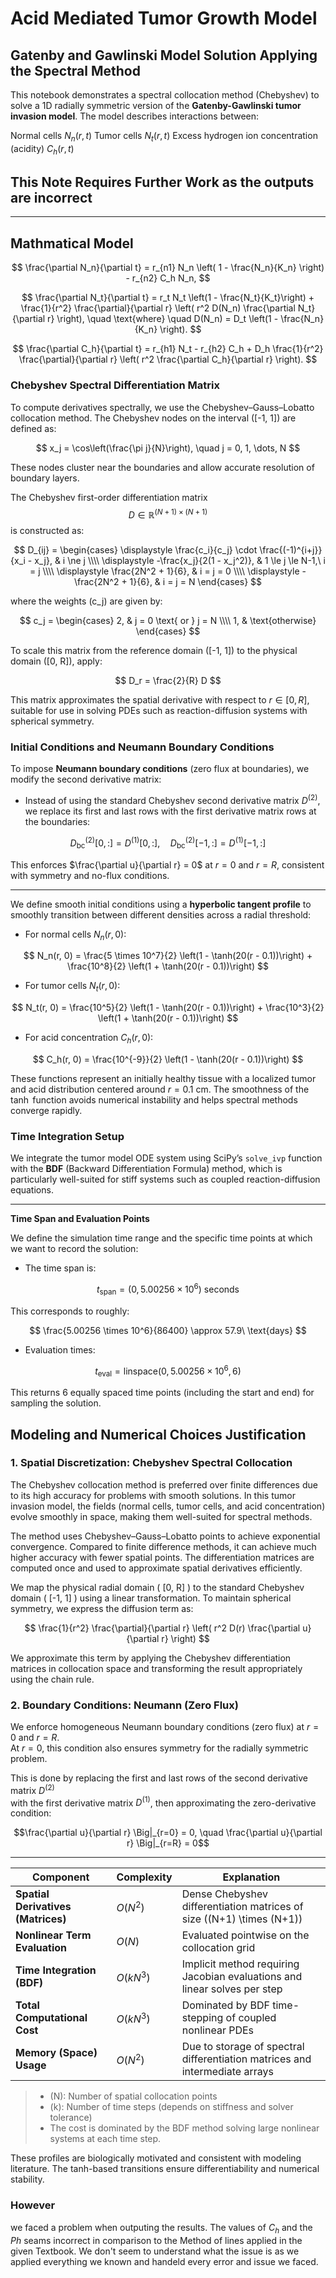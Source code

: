 # Acid Mediated Tumor Growth Model
## Gatenby and Gawlinski Model Solution Applying the Spectral Method
This notebook demonstrates a spectral collocation method (Chebyshev) to solve a 1D radially symmetric version of the **Gatenby-Gawlinski tumor invasion model**. The model describes interactions between:

 Normal cells $N_n(r, t)$
 Tumor cells $N_t(r, t)$
 Excess hydrogen ion concentration (acidity) $C_h(r, t)$

## This Note Requires Further Work as the outputs are incorrect 
---
## Mathmatical Model
$$
\frac{\partial N_n}{\partial t} = r_{n1} N_n \left( 1 - \frac{N_n}{K_n} \right) - r_{n2} C_h N_n,
$$


$$
\frac{\partial N_t}{\partial t} = r_t N_t \left(1 - \frac{N_t}{K_t}\right) + \frac{1}{r^2} \frac{\partial}{\partial r} \left( r^2 D(N_n) \frac{\partial N_t}{\partial r} \right), \quad \text{where} \quad D(N_n) = D_t \left(1 - \frac{N_n}{K_n} \right).
$$

$$
\frac{\partial C_h}{\partial t} = r_{h1} N_t - r_{h2} C_h + D_h \frac{1}{r^2} \frac{\partial}{\partial r} \left( r^2 \frac{\partial C_h}{\partial r} \right).
$$

### Chebyshev Spectral Differentiation Matrix

To compute derivatives spectrally, we use the Chebyshev–Gauss–Lobatto collocation method. The Chebyshev nodes on the interval \([-1, 1]\) are defined as:

$$
x_j = \cos\left(\frac{\pi j}{N}\right), \quad j = 0, 1, \dots, N
$$

These nodes cluster near the boundaries and allow accurate resolution of boundary layers.

The Chebyshev first-order differentiation matrix $$D \in \mathbb{R}^{(N+1) \times (N+1)}$$ is constructed as:

$$
D_{ij} =
\begin{cases}
\displaystyle \frac{c_i}{c_j} \cdot \frac{(-1)^{i+j}}{x_i - x_j}, & i \ne j \\\\
\displaystyle -\frac{x_j}{2(1 - x_j^2)}, & 1 \le j \le N-1,\ i = j \\\\
\displaystyle \frac{2N^2 + 1}{6}, & i = j = 0 \\\\
\displaystyle -\frac{2N^2 + 1}{6}, & i = j = N
\end{cases}
$$

where the weights \(c_j\) are given by:

$$
c_j =
\begin{cases}
2, & j = 0 \text{ or } j = N \\\\
1, & \text{otherwise}
\end{cases}
$$

To scale this matrix from the reference domain \([-1, 1]\) to the physical domain \([0, R]\), apply:

$$
D_r = \frac{2}{R} D
$$

This matrix approximates the spatial derivative with respect to $r \in [0, R]$, suitable for use in solving PDEs such as reaction-diffusion systems with spherical symmetry.

### Initial Conditions and Neumann Boundary Conditions

To impose **Neumann boundary conditions** (zero flux at boundaries), we modify the second derivative matrix:

- Instead of using the standard Chebyshev second derivative matrix $D^{(2)}$, we replace its first and last rows with the first derivative matrix rows at the boundaries:

$$
D^{(2)}_{\text{bc}}[0, :] = D^{(1)}[0, :], \quad D^{(2)}_{\text{bc}}[-1, :] = D^{(1)}[-1, :]
$$


This enforces $\frac{\partial u}{\partial r} = 0$ at $r = 0$ and $r = R$, consistent with symmetry and no-flux conditions.


---

We define smooth initial conditions using a **hyperbolic tangent profile** to smoothly transition between different densities across a radial threshold:

- For normal cells $N_n(r, 0)$:

$$
N_n(r, 0) = \frac{5 \times 10^7}{2} \left(1 - \tanh(20(r - 0.1))\right) + \frac{10^8}{2} \left(1 + \tanh(20(r - 0.1))\right)
$$

- For tumor cells $N_t(r, 0)$:

$$
N_t(r, 0) = \frac{10^5}{2} \left(1 - \tanh(20(r - 0.1))\right) + \frac{10^3}{2} \left(1 + \tanh(20(r - 0.1))\right)
$$

- For acid concentration $C_h(r, 0)$:

$$
C_h(r, 0) = \frac{10^{-9}}{2} \left(1 - \tanh(20(r - 0.1))\right)
$$


These functions represent an initially healthy tissue with a localized tumor and acid distribution centered around $r = 0.1$ cm. The smoothness of the $\tanh$ function avoids numerical instability and helps spectral methods converge rapidly.

### Time Integration Setup

We integrate the tumor model ODE system using SciPy’s `solve_ivp` function with the **BDF** (Backward Differentiation Formula) method, which is particularly well-suited for stiff systems such as coupled reaction-diffusion equations.

---

**Time Span and Evaluation Points**

We define the simulation time range and the specific time points at which we want to record the solution:

- The time span is:

$$
t_{\text{span}} = (0,\, 5.00256 \times 10^6)\ \text{seconds}
$$

This corresponds to roughly:

$$
\frac{5.00256 \times 10^6}{86400} \approx 57.9\ \text{days}
$$

- Evaluation times:

$$
t_{\text{eval}} = \text{linspace}(0,\, 5.00256 \times 10^6, 6)
$$

This returns 6 equally spaced time points (including the start and end) for sampling the solution.

## Modeling and Numerical Choices Justification

### 1. Spatial Discretization: Chebyshev Spectral Collocation

The Chebyshev collocation method is preferred over finite differences due to its high accuracy for problems with smooth solutions. In this tumor invasion model, the fields (normal cells, tumor cells, and acid concentration) evolve smoothly in space, making them well-suited for spectral methods.

The method uses Chebyshev–Gauss–Lobatto points to achieve exponential convergence. Compared to finite difference methods, it can achieve much higher accuracy with fewer spatial points. The differentiation matrices are computed once and used to approximate spatial derivatives efficiently.

We map the physical radial domain \( [0, R] \) to the standard Chebyshev domain \( [-1, 1] \) using a linear transformation. To maintain spherical symmetry, we express the diffusion term as:

$$
\frac{1}{r^2} \frac{\partial}{\partial r} \left( r^2 D(r) \frac{\partial u}{\partial r} \right)
$$

We approximate this term by applying the Chebyshev differentiation matrices in collocation space and transforming the result appropriately using the chain rule.

### 2. Boundary Conditions: Neumann (Zero Flux)

We enforce homogeneous Neumann boundary conditions (zero flux) at $r = 0$ and $r = R$.  
At $r = 0$, this condition also ensures symmetry for the radially symmetric problem.

This is done by replacing the first and last rows of the second derivative matrix $D^{(2)}$  
with the first derivative matrix $D^{(1)}$, then approximating the zero-derivative condition:

$$\frac{\partial u}{\partial r} \Big|_{r=0} = 0, \quad \frac{\partial u}{\partial r} \Big|_{r=R} = 0$$

-------------------------------------------------------------------------------------------------------------------------------------------------------------------------------

| **Component**                    | **Complexity**             | **Explanation**                                                                 |
|----------------------------------|-----------------------------|----------------------------------------------------------------------------------|
| **Spatial Derivatives (Matrices)** | ${O}(N^2)$                 | Dense Chebyshev differentiation matrices of size \((N+1) \times (N+1)\)          |
| **Nonlinear Term Evaluation**      | ${O}(N)$                   | Evaluated pointwise on the collocation grid                                     |
| **Time Integration (BDF)**         | ${O}(kN^3)$                | Implicit method requiring Jacobian evaluations and linear solves per step       |
| **Total Computational Cost**       | ${O}(kN^3)$                | Dominated by BDF time-stepping of coupled nonlinear PDEs                        |
| **Memory (Space) Usage**           | ${O}(N^2)$                 | Due to storage of spectral differentiation matrices and intermediate arrays     |

> - \(N\): Number of spatial collocation points  
> - \(k\): Number of time steps (depends on stiffness and solver tolerance)  
> - The cost is dominated by the BDF method solving large nonlinear systems at each time step.

These profiles are biologically motivated and consistent with modeling literature. The tanh-based transitions ensure differentiability and numerical stability.
### However
we faced a problem when outputing the results. The values of $C_h$ and the $Ph$ seams incorrect in comparison to the Method of lines applied in the given Textbook. We don't seem to understand what the issue is as we applied everything we known and handeld every error and issue we faced.
